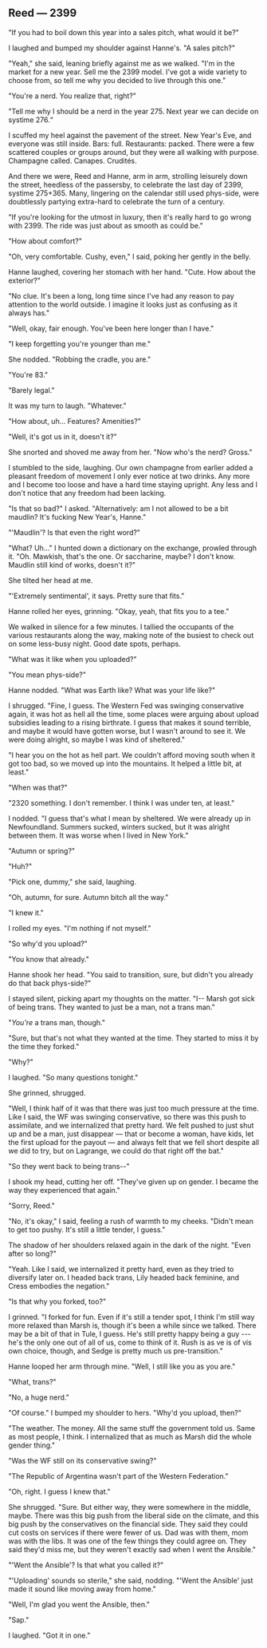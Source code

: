 ## Reed — 2399

"If you had to boil down this year into a sales pitch, what would it be?"

I laughed and bumped my shoulder against Hanne's. "A sales pitch?"

"Yeah," she said, leaning briefly against me as we walked. "I'm in the market for a new year. Sell me the 2399 model. I've got a wide variety to choose from, so tell me why you decided to live through this one."

"You're a nerd. You realize that, right?"

"Tell me why I should be a nerd in the year 275. Next year we can decide on systime 276.“

I scuffed my heel against the pavement of the street. New Year's Eve, and everyone was still inside. Bars: full. Restaurants: packed. There were a few scattered couples or groups around, but they were all walking with purpose. Champagne called. Canapes. Crudités.

And there we were, Reed and Hanne, arm in arm, strolling leisurely down the street, heedless of the passersby, to celebrate the last day of 2399, systime 275+365. Many, lingering on the calendar still used phys-side, were doubtlessly partying extra-hard to celebrate the turn of a century.

"If you're looking for the utmost in luxury, then it's really hard to go wrong with 2399. The ride was just about as smooth as could be."

"How about comfort?"

"Oh, very comfortable. Cushy, even," I said, poking her gently in the belly.

Hanne laughed, covering her stomach with her hand. "Cute. How about the exterior?"

"No clue. It's been a long, long time since I've had any reason to pay attention to the world outside. I imagine it looks just as confusing as it always has."

"Well, okay, fair enough. You've been here longer than I have."

"I keep forgetting you're younger than me."

She nodded. "Robbing the cradle, you are."

"You're 83."

"Barely legal."

It was my turn to laugh. "Whatever."

"How about, uh... Features? Amenities?"

"Well, it's got us in it, doesn't it?"

She snorted and shoved me away from her. "Now who's the nerd? Gross."

I stumbled to the side, laughing. Our own champagne from earlier added a pleasant freedom of movement I only ever notice at two drinks. Any more and I become too loose and have a hard time staying upright. Any less and I don't notice that any freedom had been lacking.

"Is that so bad?" I asked. "Alternatively: am I not allowed to be a bit maudlin? It's fucking New Year's, Hanne."

"'Maudlin'? Is that even the right word?"

"What? Uh..." I hunted down a dictionary on the exchange, prowled through it. "Oh. Mawkish, that's the one. Or saccharine, maybe? I don't know. Maudlin still kind of works, doesn't it?"

She tilted her head at me.

"'Extremely sentimental', it says. Pretty sure that fits."

Hanne rolled her eyes, grinning. "Okay, yeah, that fits you to a tee."

We walked in silence for a few minutes. I tallied the occupants of the various restaurants along the way, making note of the busiest to check out on some less-busy night. Good date spots, perhaps.

"What was it like when you uploaded?"

"You mean phys-side?"

Hanne nodded. "What was Earth like? What was your life like?"

I shrugged. "Fine, I guess. The Western Fed was swinging conservative again, it was hot as hell all the time, some places were arguing about upload subsidies leading to a rising birthrate. I guess that makes it sound terrible, and maybe it would have gotten worse, but I wasn't around to see it. We were doing alright, so maybe I was kind of sheltered."

"I hear you on the hot as hell part. We couldn't afford moving south when it got too bad, so we moved up into the mountains. It helped a little bit, at least."

"When was that?"

"2320 something. I don't remember. I think I was under ten, at least."

I nodded. "I guess that's what I mean by sheltered. We were already up in Newfoundland. Summers sucked, winters sucked, but it was alright between them. It was worse when I lived in New York."

"Autumn or spring?"

"Huh?"

"Pick one, dummy," she said, laughing.

"Oh, autumn, for sure. Autumn bitch all the way."

"I knew it."

I rolled my eyes. "I'm nothing if not myself."

"So why'd you upload?"

"You know that already."

Hanne shook her head. "You said to transition, sure, but didn't you already do that back phys-side?"

I stayed silent, picking apart my thoughts on the matter. "I-- Marsh got sick of being trans. They wanted to just be a man, not a trans man."

"*You're* a trans man, though."

"Sure, but that's not what they wanted at the time. They started to miss it by the time they forked."

"Why?"

I laughed. "So many questions tonight."

She grinned, shrugged.

"Well, I think half of it was that there was just too much pressure at the time. Like I said, the WF was swinging conservative, so there was this push to assimilate, and we internalized that pretty hard. We felt pushed to just shut up and be a man, just disappear — that or become a woman, have kids, let the first upload for the payout — and always felt that we fell short despite all we did to try, but on Lagrange, we could do that right off the bat."

"So they went back to being trans--"

I shook my head, cutting her off. "They've given up on gender. I became the way they experienced that again."

"Sorry, Reed."

"No, it's okay," I said, feeling a rush of warmth to my cheeks. "Didn't mean to get too pushy. It's still a little tender, I guess."

The shadow of her shoulders relaxed again in the dark of the night. "Even after so long?"

"Yeah. Like I said, we internalized it pretty hard, even as they tried to diversify later on. I headed back trans, Lily headed back feminine, and Cress embodies the negation."

"Is that why you forked, too?"

I grinned. "I forked for fun. Even if it's still a tender spot, I think I'm still way more relaxed than Marsh is, though it's been a while since we talked. There may be a bit of that in Tule, I guess. He's still pretty happy being a guy --- he's the only one out of all of us, come to think of it. Rush is as ve is of vis own choice, though, and Sedge is pretty much us pre-transition."

Hanne looped her arm through mine. "Well, I still like you as you are."

"What, trans?"

"No, a huge nerd."

"Of course." I bumped my shoulder to hers. "Why'd you upload, then?"

"The weather. The money. All the same stuff the government told us. Same as most people, I think. I internalized that as much as Marsh did the whole gender thing."

"Was the WF still on its conservative swing?"

<!-- Check with Nat -->

"The Republic of Argentina wasn't part of the Western Federation."

"Oh, right. I guess I knew that."

She shrugged. "Sure. But either way, they were somewhere in the middle, maybe. There was this big push from the liberal side on the climate, and this big push by the conservatives on the financial side. They said they could cut costs on services if there were fewer of us. Dad was with them, mom was with the libs. It was one of the few things they could agree on. They said they'd miss me, but they weren't exactly sad when I went the Ansible."

"'Went the Ansible'? Is that what you called it?"

"'Uploading' sounds so sterile," she said, nodding. "'Went the Ansible' just made it sound like moving away from home."

"Well, I'm glad you went the Ansible, then."

"Sap."

I laughed. "Got it in one."

<!---->

